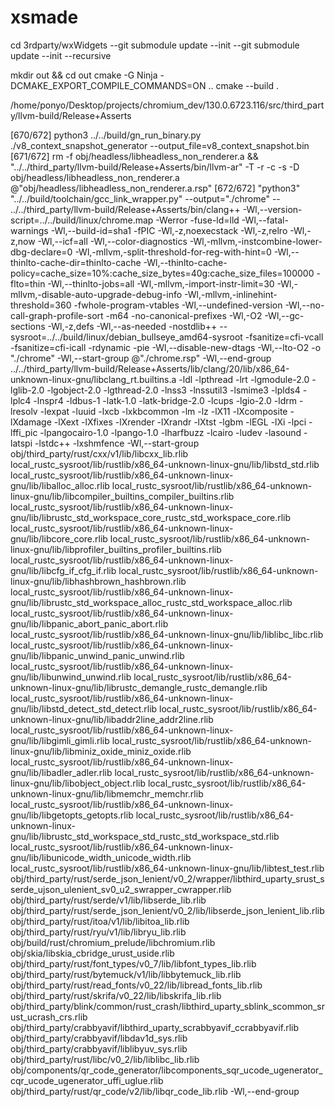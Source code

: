 # xsmade

cd 3rdparty/wxWidgets
--git submodule update --init
--git submodule update --init --recursive

mkdir out && cd out
cmake -G Ninja -DCMAKE_EXPORT_COMPILE_COMMANDS=ON ..
cmake --build .


/home/ponyo/Desktop/projects/chromium_dev/130.0.6723.116/src/third_party/llvm-build/Release+Asserts

[670/672] python3 ../../build/gn_run_binary.py ./v8_context_snapshot_generator --output_file=v8_context_snapshot.bin
[671/672] rm -f obj/headless/libheadless_non_renderer.a && "../../third_party/llvm-build/Release+Asserts/bin/llvm-ar" -T -r -c -s -D obj/headless/libheadless_non_renderer.a @"obj/headless/libheadless_non_renderer.a.rsp"
[672/672] "python3" "../../build/toolchain/gcc_link_wrapper.py" --output="./chrome" -- ../../third_party/llvm-build/Release+Asserts/bin/clang++ -Wl,--version-script=../../build/linux/chrome.map -Werror -fuse-ld=lld -Wl,--fatal-warnings -Wl,--build-id=sha1 -fPIC -Wl,-z,noexecstack -Wl,-z,relro -Wl,-z,now -Wl,--icf=all -Wl,--color-diagnostics -Wl,-mllvm,-instcombine-lower-dbg-declare=0 -Wl,-mllvm,-split-threshold-for-reg-with-hint=0 -Wl,--thinlto-cache-dir=thinlto-cache -Wl,--thinlto-cache-policy=cache_size=10\%:cache_size_bytes=40g:cache_size_files=100000 -flto=thin -Wl,--thinlto-jobs=all -Wl,-mllvm,-import-instr-limit=30 -Wl,-mllvm,-disable-auto-upgrade-debug-info -Wl,-mllvm,-inlinehint-threshold=360 -fwhole-program-vtables -Wl,--undefined-version -Wl,--no-call-graph-profile-sort -m64 -no-canonical-prefixes -Wl,-O2 -Wl,--gc-sections -Wl,-z,defs -Wl,--as-needed -nostdlib++ --sysroot=../../build/linux/debian_bullseye_amd64-sysroot -fsanitize=cfi-vcall -fsanitize=cfi-icall -rdynamic -pie -Wl,--disable-new-dtags -Wl,--lto-O2 -o "./chrome" -Wl,--start-group @"./chrome.rsp" -Wl,--end-group   ../../third_party/llvm-build/Release+Asserts/lib/clang/20/lib/x86_64-unknown-linux-gnu/libclang_rt.builtins.a -ldl -lpthread -lrt -lgmodule-2.0 -lglib-2.0 -lgobject-2.0 -lgthread-2.0 -lnss3 -lnssutil3 -lsmime3 -lplds4 -lplc4 -lnspr4 -ldbus-1 -latk-1.0 -latk-bridge-2.0 -lcups -lgio-2.0 -ldrm -lresolv -lexpat -luuid -lxcb -lxkbcommon -lm -lz -lX11 -lXcomposite -lXdamage -lXext -lXfixes -lXrender -lXrandr -lXtst -lgbm -lEGL -lXi -lpci -lffi_pic -lpangocairo-1.0 -lpango-1.0 -lharfbuzz -lcairo -ludev -lasound -latspi -lstdc++ -lxshmfence -Wl,--start-group obj/third_party/rust/cxx/v1/lib/libcxx_lib.rlib local_rustc_sysroot/lib/rustlib/x86_64-unknown-linux-gnu/lib/libstd_std.rlib local_rustc_sysroot/lib/rustlib/x86_64-unknown-linux-gnu/lib/liballoc_alloc.rlib local_rustc_sysroot/lib/rustlib/x86_64-unknown-linux-gnu/lib/libcompiler_builtins_compiler_builtins.rlib local_rustc_sysroot/lib/rustlib/x86_64-unknown-linux-gnu/lib/librustc_std_workspace_core_rustc_std_workspace_core.rlib local_rustc_sysroot/lib/rustlib/x86_64-unknown-linux-gnu/lib/libcore_core.rlib local_rustc_sysroot/lib/rustlib/x86_64-unknown-linux-gnu/lib/libprofiler_builtins_profiler_builtins.rlib local_rustc_sysroot/lib/rustlib/x86_64-unknown-linux-gnu/lib/libcfg_if_cfg_if.rlib local_rustc_sysroot/lib/rustlib/x86_64-unknown-linux-gnu/lib/libhashbrown_hashbrown.rlib local_rustc_sysroot/lib/rustlib/x86_64-unknown-linux-gnu/lib/librustc_std_workspace_alloc_rustc_std_workspace_alloc.rlib local_rustc_sysroot/lib/rustlib/x86_64-unknown-linux-gnu/lib/libpanic_abort_panic_abort.rlib local_rustc_sysroot/lib/rustlib/x86_64-unknown-linux-gnu/lib/liblibc_libc.rlib local_rustc_sysroot/lib/rustlib/x86_64-unknown-linux-gnu/lib/libpanic_unwind_panic_unwind.rlib local_rustc_sysroot/lib/rustlib/x86_64-unknown-linux-gnu/lib/libunwind_unwind.rlib local_rustc_sysroot/lib/rustlib/x86_64-unknown-linux-gnu/lib/librustc_demangle_rustc_demangle.rlib local_rustc_sysroot/lib/rustlib/x86_64-unknown-linux-gnu/lib/libstd_detect_std_detect.rlib local_rustc_sysroot/lib/rustlib/x86_64-unknown-linux-gnu/lib/libaddr2line_addr2line.rlib local_rustc_sysroot/lib/rustlib/x86_64-unknown-linux-gnu/lib/libgimli_gimli.rlib local_rustc_sysroot/lib/rustlib/x86_64-unknown-linux-gnu/lib/libminiz_oxide_miniz_oxide.rlib local_rustc_sysroot/lib/rustlib/x86_64-unknown-linux-gnu/lib/libadler_adler.rlib local_rustc_sysroot/lib/rustlib/x86_64-unknown-linux-gnu/lib/libobject_object.rlib local_rustc_sysroot/lib/rustlib/x86_64-unknown-linux-gnu/lib/libmemchr_memchr.rlib local_rustc_sysroot/lib/rustlib/x86_64-unknown-linux-gnu/lib/libgetopts_getopts.rlib local_rustc_sysroot/lib/rustlib/x86_64-unknown-linux-gnu/lib/librustc_std_workspace_std_rustc_std_workspace_std.rlib local_rustc_sysroot/lib/rustlib/x86_64-unknown-linux-gnu/lib/libunicode_width_unicode_width.rlib local_rustc_sysroot/lib/rustlib/x86_64-unknown-linux-gnu/lib/libtest_test.rlib obj/third_party/rust/serde_json_lenient/v0_2/wrapper/libthird_uparty_srust_sserde_ujson_ulenient_sv0_u2_swrapper_cwrapper.rlib obj/third_party/rust/serde/v1/lib/libserde_lib.rlib obj/third_party/rust/serde_json_lenient/v0_2/lib/libserde_json_lenient_lib.rlib obj/third_party/rust/itoa/v1/lib/libitoa_lib.rlib obj/third_party/rust/ryu/v1/lib/libryu_lib.rlib obj/build/rust/chromium_prelude/libchromium.rlib obj/skia/libskia_cbridge_urust_uside.rlib obj/third_party/rust/font_types/v0_7/lib/libfont_types_lib.rlib obj/third_party/rust/bytemuck/v1/lib/libbytemuck_lib.rlib obj/third_party/rust/read_fonts/v0_22/lib/libread_fonts_lib.rlib obj/third_party/rust/skrifa/v0_22/lib/libskrifa_lib.rlib obj/third_party/blink/common/rust_crash/libthird_uparty_sblink_scommon_srust_ucrash_crs.rlib obj/third_party/crabbyavif/libthird_uparty_scrabbyavif_ccrabbyavif.rlib obj/third_party/crabbyavif/libdav1d_sys.rlib obj/third_party/crabbyavif/liblibyuv_sys.rlib obj/third_party/rust/libc/v0_2/lib/liblibc_lib.rlib obj/components/qr_code_generator/libcomponents_sqr_ucode_ugenerator_cqr_ucode_ugenerator_uffi_uglue.rlib obj/third_party/rust/qr_code/v2/lib/libqr_code_lib.rlib -Wl,--end-group 

